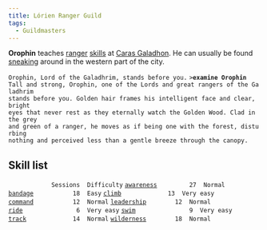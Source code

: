 ```yaml
---
title: Lórien Ranger Guild
tags:
  - Guildmasters
---
```

**Orophin** teaches [ranger](general "wikilink")
[skills](skill "wikilink") at [Caras
Galadhon](Caras_Galadhon "wikilink"). He can usually be found
[sneaking](sneak "wikilink") around in the western part of the city.

`Orophin, Lord of the Galadhrim, stands before you.`
`>`**`examine Orophin`**
`Tall and strong, Orophin, one of the Lords and great rangers of the Galadhrim `
`stands before you. Golden hair frames his intelligent face and clear, bright `
`eyes that never rest as they eternally watch the Golden Wood. Clad in the grey`
`and green of a ranger, he moves as if being one with the forest, disturbing `
`nothing and perceived less than a gentle breeze through the canopy.`

## Skill list

`            Sessions  Difficulty`
[`awareness`](awareness "wikilink")`         27  Normal`
[`bandage`](bandage "wikilink")`           18  Easy`
[`climb`](climb "wikilink")`             13  Very easy`
[`command`](command "wikilink")`           12  Normal`
[`leadership`](leadership "wikilink")`        12  Normal`
[`ride`](ride "wikilink")`               6  Very easy`
[`swim`](swim "wikilink")`               9  Very easy`
[`track`](track "wikilink")`             14  Normal`
[`wilderness`](wilderness "wikilink")`        18  Normal`

